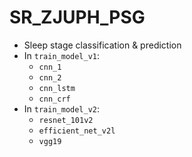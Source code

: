 # SR_ZJUPH_PSG

- Sleep stage classification &amp; prediction
- In `train_model_v1`:
  - `cnn_1`
  - `cnn_2`
  - `cnn_lstm`
  - `cnn_crf`
- In `train_model_v2`:
  - `resnet_101v2`
  - `efficient_net_v2l`
  - `vgg19`
